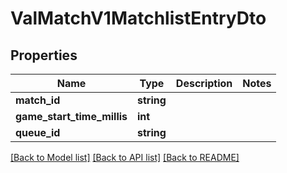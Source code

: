 # ValMatchV1MatchlistEntryDto

## Properties
Name | Type | Description | Notes
------------ | ------------- | ------------- | -------------
**match_id** | **string** |  | 
**game_start_time_millis** | **int** |  | 
**queue_id** | **string** |  | 

[[Back to Model list]](../README.md#documentation-for-models) [[Back to API list]](../README.md#documentation-for-api-endpoints) [[Back to README]](../README.md)


